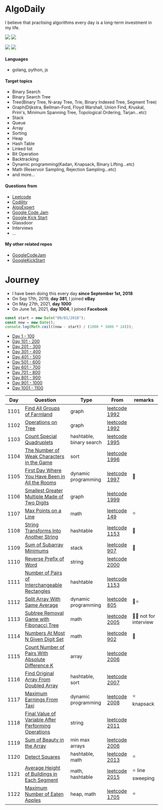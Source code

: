 # AlgoDaily

I believe that practising algorithms every day is a long-term investment in my life.

[![](https://img.shields.io/badge/dynamic/json?style=flat&labelColor=black&color=green&label=Solved&query=solvedOverTotal&url=https%3A%2F%2Fleetcode-badge.vercel.app%2Fapi%2Fusers%2Fcalvinchankf&logo=leetcode&logoColor=yellow)](https://leetcode.com/calvinchankf/)
[![](https://img.shields.io/badge/dynamic/json?style=flat&labelColor=black&color=green&label=Ranking&query=ranking&url=https%3A%2F%2Fleetcode-badge.vercel.app%2Fapi%2Fusers%2Fcalvinchankf&logo=leetcode&logoColor=yellow)](https://leetcode.com/calvinchankf/)

![](https://badges.pufler.dev/created/calvinchankf/algodaily)
![](https://badges.pufler.dev/updated/calvinchankf/algodaily)

#### Languages

-   golang, python, js

#### Target topics

-   Binary Search
-   Binary Search Tree
-   Tree(Binary Tree, N-aray Tree, Trie, Binary Indexed Tree, Segment Tree)
-   Graph(Dijkstra, Bellman-Ford, Floyd Warshall, Union Find, Kruskal, Prim's, Minimum Spanning Tree, Topological Ordering, Tarjan...etc)
-   Stack
-   Queue
-   Array
-   Sorting
-   Heap
-   Hash Table
-   Linked list
-   Bit Operation
-   Backtracking
-   Dynamic programming(Kadan, Knapsack, Binary Lifting...etc)
-   Math (Reservoir Sampling, Rejection Sampling...etc)
-   and more...

#### Questions from

-   [Leetcode](https://leetcode.com)
-   [Codility](https://app.codility.com/programmers/lessons/)
-   [AlgoExpert](https://www.algoexpert.io)
-   [Google Code Jam](https://codingcompetitions.withgoogle.com/codejam)
-   [Google Kick Start](https://codingcompetitions.withgoogle.com/kickstart/)
-   Glassdoor
-   Interviews
-   ...

#### My other related repos

-   [GoogleCodeJam](https://github.com/calvinchankf/GoogleCodeJam)
-   [GoogleKickStart](https://github.com/calvinchankf/GoogleKickStart)

# Journey

-   I have been doing this every day **since September 1st, 2018**
-   On Sep 17th, 2019, **day 381**, I joined **eBay**
-   On May 27th, 2021, **day 1000**
-   On June 1st, 2021, **day 1004**, I joined **Facebook**

```js
const start = new Date("09/01/2018");
const now = new Date();
console.log(Math.ceil((now - start) / (1000 * 3600 * 24)));
```

-   [Day 1 - 100](./markdowns/day1-100.md)
-   [Day 101 - 200](./markdowns/day101-200.md)
-   [Day 201 - 300](./markdowns/day201-300.md)
-   [Day 301 - 400](./markdowns/day301-400.md)
-   [Day 401 - 500](./markdowns/day401-500.md)
-   [Day 501 - 600](./markdowns/day501-600.md)
-   [Day 601 - 700](./markdowns/day601-700.md)
-   [Day 701 - 800](./markdowns/day701-800.md)
-   [Day 801 - 900](./markdowns/day801-900.md)
-   [Day 901 - 1000](./markdowns/day901-1000.md)
-   [Day 1001 - 1100](./markdowns/day1001-1100.md)

| Day  | Question                                                                                                                  | Type                     | From                                                                                                | remarks                |
| ---- | ------------------------------------------------------------------------------------------------------------------------- | ------------------------ | --------------------------------------------------------------------------------------------------- | ---------------------- |
| 1101 | [Find All Groups of Farmland](/leetcode/1992-find-all-groups-of-farmland)                                                 | graph                    | [leetcode 1992](https://leetcode.com/problems/find-all-groups-of-farmland/)                         |                        |
| 1102 | [Operations on Tree](/leetcode/1993-operations-on-tree)                                                                   | graph                    | [leetcode 1992](https://leetcode.com/problems/operations-on-tree/)                                  |                        |
| 1103 | [Count Special Quadruplets](/leetcode/1992-count-special-quadruplets)                                                     | hashtable, binary search | [leetcode 1995](https://leetcode.com/problems/count-special-quadruplets/)                           |                        |
| 1104 | [The Number of Weak Characters in the Game](/leetcode/1996-the-number-of-weak-characters-in-the-game)                     | sort                     | [leetcode 1996](https://leetcode.com/problems/the-number-of-weak-characters-in-the-game/)           |                        |
| 1105 | [First Day Where You Have Been in All the Rooms](/leetcode/1997-first-day-where-you-have-been-in-all-the-rooms)           | dynamic programming      | [leetcode 1997](https://leetcode.com/problems/first-day-where-you-have-been-in-all-the-rooms/)      | 📌                     |
| 1106 | [Smallest Greater Multiple Made of Two Digits](/leetcode/1999-smallest-greater-multiple-made-of-two-digits)               | graph                    | [leetcode 1999](https://leetcode.com/problems/smallest-greater-multiple-made-of-two-digits/)        |                        |
| 1107 | [Max Points on a Line](/leetcode/149-max-points-on-a-line)                                                                | math                     | [leetcode 149](https://leetcode.com/problems/max-points-on-a-line/)                                 | ⭐️                    |
| 1108 | [String Transforms Into Another String](/leetcode/1153-string-transforms-into-another-string)                             | hashtable                | [leetcode 1153](https://leetcode.com/problems/string-transforms-into-another-string/)               | 📌                     |
| 1109 | [Sum of Subarray Minimums](/leetcode/907-sum-of-subarray-minimums)                                                        | stack                    | [leetcode 907](https://leetcode.com/problems/sum-of-subarray-minimums/)                             | 📌                     |
| 1110 | [Reverse Prefix of Word](/leetcode/2000-reverse-prefix-of-word)                                                           | string                   | [leetcode 2000](https://leetcode.com/problems/reverse-prefix-of-word/)                              |                        |
| 1111 | [Number of Pairs of Interchangeable Rectangles](/leetcode/2001-number-of-pairs-of-interchangeable-rectangles)             | hashtable                | [leetcode 1153](https://leetcode.com/problems/number-of-pairs-of-interchangeable-rectangles/)       |                        |
| 1112 | [Split Array With Same Average](/leetcode/805-split-array-with-same-average)                                              | dynamic programming      | [leetcode 805](https://leetcode.com/problems/split-array-with-same-average/)                        | 📌⭐️                  |
| 1113 | [Subtree Removal Game with Fibonacci Tree](/leetcode/2005-subtree-removal-game-with-fibonacci-tree)                       | math                     | [leetcode 2005](https://leetcode.com/problems/subtree-removal-game-with-fibonacci-tree/)            | 📌🌚 not for interview |
| 1114 | [Numbers At Most N Given Digit Set](/leetcode/902-numbers-at-most-n-given-digit-set)                                      | math                     | [leetcode 902](https://leetcode.com/problems/numbers-at-most-n-given-digit-set/)                    | 📌                     |
| 1115 | [Count Number of Pairs With Absolute Difference K](/leetcode/2006-count-number-of-pairs-with-absolute-difference-k)       | array                    | [leetcode 2006](https://leetcode.com/problems/count-number-of-pairs-with-absolute-difference-k/)    |                        |
| 1116 | [Find Original Array From Doubled Array](/leetcode/2007-find-original-array-from-doubled-array)                           | hashtable, sort          | [leetcode 2007](https://leetcode.com/problems/find-original-array-from-doubled-array/)              |                        |
| 1117 | [Maximum Earnings From Taxi](/leetcode/2008-maximum-earnings-from-taxi)                                                   | dynamic programming      | [leetcode 2008](https://leetcode.com/problems/maximum-earnings-from-taxi/)                          | ⭐️ knapsack           |
| 1118 | [Final Value of Variable After Performing Operations](/leetcode/2011-final-value-of-variable-after-performing-operations) | string                   | [leetcode 2011](https://leetcode.com/problems/final-value-of-variable-after-performing-operations/) |                        |
| 1119 | [Sum of Beauty in the Array](/leetcode/2012-sum-of-beauty-in-the-array)                                                   | min max arrays           | [leetcode 2006](https://leetcode.com/problems/count-number-of-pairs-with-absolute-difference-k/)    |                        |
| 1120 | [Detect Squares](/leetcode/2013-detect-squares)                                                                           | hashtable, math          | [leetcode 2013](https://leetcode.com/problems/detect-squares/)                                      | ⭐️                    |
| 1121 | [Average Height of Buildings in Each Segment](/leetcode/2015-average-height-of-buildings-in-each-segment)                 | math, hashtable          | [leetcode 2015](https://leetcode.com/problems/average-height-of-buildings-in-each-segment/)         | ⭐️ line sweeping      |
| 1122 | [Maximum Number of Eaten Apples](/leetcode/1705-maximum-number-of-eaten-apples)                                           | heap, math               | [leetcode 1705](https://leetcode.com/problems/maximum-number-of-eaten-apples/)                      | ⭐️                    |

